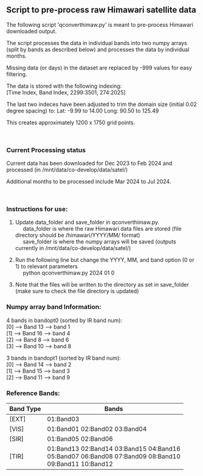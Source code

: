 ## Script to pre-process raw Himawari satellite data 

The following script 'qconverthimaw.py' is meant to pre-process Himawari downloaded output.

The script processes the data in individual bands into two numpy arrays (split by bands as described below) and processes the data by individual months.

Missing data (or days) in the dataset are replaced by -999 values for easy filtering.

The data is stored with the following indexing:<br>
[Time Index, Band Index, 2299:3501, 274:2025]

The last two indeces have been adjusted to trim the domain size (initial 0.02 degree spacing) to:
Lat: -9.99 to 14.00
Long: 90.50 to 125.49
  
This creates approximately 1200 x 1750 grid points.
  
<br>

### Current Processing status

Current data has been downloaded for Dec 2023 to Feb 2024 and processed (in /mnt/data/co-develop/data/satel/) 

Additional months to be processed include Mar 2024 to Jul 2024.

<br>

### Instructions for use:

1. Update data_folder and save_folder in qconverthimaw.py. </br>
&nbsp;&nbsp;&nbsp;&nbsp; data_folder is where the raw Himawari data files are stored (file directory should be /himawari/YYYY/MM/ format)</br>
&nbsp;&nbsp;&nbsp;&nbsp; save_folder is where the numpy arrays will be saved (outputs currently in /mnt/data/co-develop/data/satel/) </br>

2. Run the following line but change the YYYY, MM, and band option (0 or 1) to relevant parameters </br>
&nbsp;&nbsp;&nbsp;&nbsp; python qconverthimaw.py 2024 01 0 </br>
3. Note that the files will be written to the directory as set in save_folder (make sure to check the file directory is updated)


### Numpy array band Information:


4 bands in bandopt0 (sorted by IR band num): </br>
[0] --> Band 13 --> band 1 </br>
[1] --> Band 16 --> band 4 </br>
[2] --> Band 8  --> band 6 </br>
[3] --> Band 10 --> band 8 </br>

3 bands in bandopt1 (sorted by IR band num): </br>
[0] --> Band 14 --> band 2 </br>
[1] --> Band 15 --> band 3 </br>
[2] --> Band 11 --> band 9 </br>


### Reference Bands:


| Band Type | Bands |
|-----------|------------------------------------------------|
| [EXT]     | 01:Band03                                      |
| [VIS]     | 01:Band01 02:Band02 03:Band04                  |
| [SIR]     | 01:Band05 02:Band06                            |
| [TIR]     | 01:Band13 02:Band14 03:Band15 04:Band16 <br>   05:Band07 06:Band08 07:Band09 08:Band10 <br> 09:Band11 10:Band12 |
